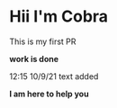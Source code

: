 # Hii I'm Cobra 
This is my first PR

**work is done**

12:15 10/9/21 text added


**I am here to help you**


